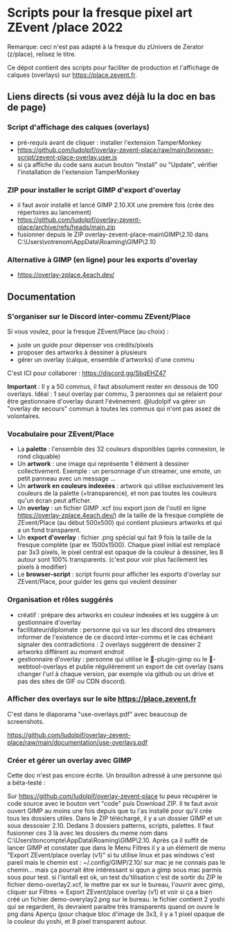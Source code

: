# Scripts pour la fresque pixel art ZEvent /place 2022

Remarque: ceci n'est pas adapté à la fresque du zUnivers de Zerator (z/place), relisez le titre.

Ce dépot contient des scripts pour faciliter de production et l'affichage de calques (overlays) sur https://place.zevent.fr.

## Liens directs (si vous avez déjà lu la doc en bas de page)

### Script d'affichage des calques (overlays)
- pré-requis avant de cliquer : installer l'extension TamperMonkey
- https://github.com/ludolpif/overlay-zevent-place/raw/main/browser-script/zevent-place-overlay.user.js
- si ça affiche du code sans aucun bouton "Install" ou "Update", vérifier l'installation de l'extension TamperMonkey

### ZIP pour installer le script GIMP d'export d'overlay
- il faut avoir installé et lancé GIMP 2.10.XX une premère fois (crée des répertoires au lancement)
- https://github.com/ludolpif/overlay-zevent-place/archive/refs/heads/main.zip
- fusionner depuis le ZIP overlay-zevent-place-main\GIMP\2.10 dans C:\Users\votrenom\AppData\Roaming\GIMP\2.10

### Alternative à GIMP (en ligne) pour les exports d'overlay
- https://overlay-zplace.4each.dev/

## Documentation

### S'organiser sur le Discord inter-commu ZEvent/Place

Si vous voulez, pour la fresque ZEvent/Place (au choix) :
- juste un guide pour dépenser vos crédits/pixels
- proposer des artworks à dessiner à plusieurs
- gérer un overlay (calque, ensemble d'artworks) d'une commu

C'est ICI pour collaborer : https://discord.gg/SbqEHZ47

**Important** : Il y a 50 commus, il faut absolument rester en dessous de 100 overlays. Idéal : 1 seul overlay par commu, 3 personnes qui se relaient pour être gestionnaire d'overlay durant l'évènement. @ludolpif va gérer un "overlay de secours" commun à toutes les commus qui n'ont pas assez de volontaires. 

### Vocabulaire pour ZEvent/Place
- La **palette** : l'ensemble des 32 couleurs disponibles (après connexion, le rond cliquable)
- Un **artwork** : une image qui représente 1 élément à dessiner collectivement.
Exemple : un personnage d'un streamer, une emote, un petit panneau avec un message ...
- Un **artwork en couleurs indexées** : artwork qui utilise exclusivement les couleurs de la palette (+transparence), et non pas toutes les couleurs qu'un écran peut afficher.
- Un **overlay** : un fichier GIMP .xcf (ou export json de l'outil en ligne https://overlay-zplace.4each.dev/) de la taille de la fresque complète de ZEvent/Place (au début 500x500) qui contient plusieurs artworks et qui a un fond transparent.
- Un **export d'overlay** : fichier .png spécial qui fait 9 fois la taille de la fresque complète (par ex 1500x1500). Chaque pixel initial est remplacé par 3x3 pixels, le pixel central est opaque de la couleur à dessiner, les 8 autour sont 100% transparents. (c'est pour voir plus facilement les pixels à modifier)
- Le **browser-script** : script fourni pour afficher les exports d'overlay sur ZEvent/Place, pour guider les gens qui veulent dessiner 

### Organisation et rôles suggérés
- créatif : prépare des artworks en couleur indexées et les suggère à un gestionnaire d'overlay
- facilitateur/diplomate : personne qui va sur les discord des streamers informer de l'existence de ce discord inter-commu et le cas échéant signaler des contradictions : 2 overlays suggèrent de dessiner 2 artworks différent au moment endroit
- gestionnaire d'overlay : personne qui utilise le 🎨-plugin-gimp ou le 🧰-webtool-overlays  et publie régulièrement un export de cet overlay (sans changer l'url à chaque version, par exemple via github ou un drive et pas des sites de GIF ou CDN discord).

 
### Afficher des overlays sur le site https://place.zevent.fr

C'est dans le diaporama "use-overlays.pdf" avec beaucoup de screenshots.

https://github.com/ludolpif/overlay-zevent-place/raw/main/documentation/use-overlays.pdf

### Créer et gérer un overlay avec GIMP

Cette doc n'est pas encore écrite. Un brouillon adressé à une personne qui a béta-testé : 

Sur https://github.com/ludolpif/overlay-zevent-place tu peux récupérer le code source avec le bouton vert "code" puis Download ZIP. Il te faut avoir ouvert GIMP au moins une fois depuis que tu l'as installé pour qu'il crée tous les dossiers utiles.
Dans le ZIP téléchargé, il y a un dossier GIMP et un sous dessosier 2.10. Dedans 3 dossiers patterns, scripts, palettes. Il faut fusionner ces 3 là avec les dossiers du meme nom dans C:\Users\toncompte\AppData\Roaming\GIMP\2.10. Après ça il suffit de lancer GIMP et constater que dans le Menu Filtres il y a un élément de menu "Export ZEvent/place overlay (v1)" 
si tu utilise linux et pas windows c'est pareil mais le chemin est : ~/.config/GIMP/2.10/ 
sur mac je ne connais pas le chemin... mais ça pourrait être intéressant si qqun a gimp sous mac parmis sous pour test.
si l'isntall est ok, un test du'tilisation c'est de sortir du ZIP le fichier demo-overlay2.xcf, le mettre par ex sur le bureau, l'ouvrir avec gimp, cliquer sur Filtres -> Export ZEvent/place overlay (v1) et voir si ça a bien créé un fichier demo-overylay2.png sur le bureau.
le fichier contient 2 yoshi qui se regardent, ils devraient paraitre très transparents quand on ouvre le png dans Aperçu (pour chaque bloc d'image de 3x3, il y a 1 pixel opaque de la couleur du yoshi, et 8 pixel transparent autour.

